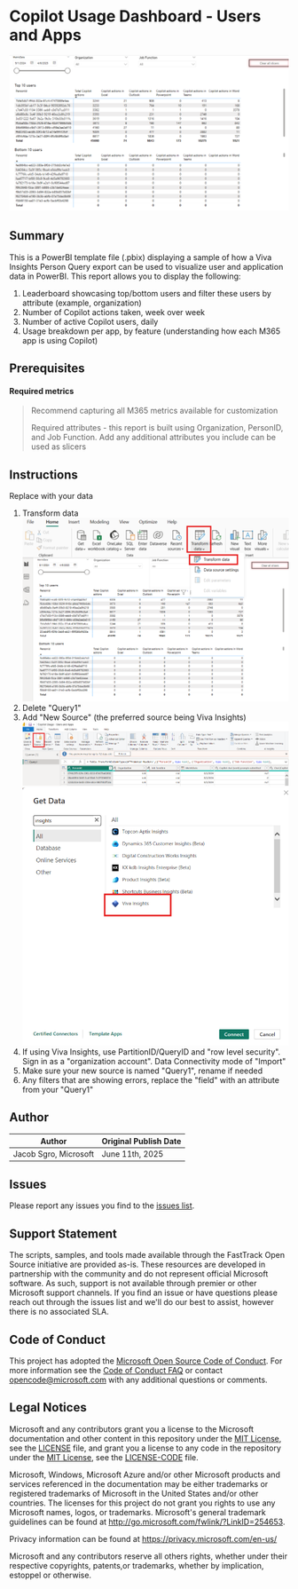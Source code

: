 # Copilot Usage Dashboard - Users and Apps

![Dashboard Sample](./images/dashboard.png)

## Summary

This is a PowerBI template file (.pbix) displaying a sample of how a Viva Insights Person Query export can be used to visualize user and application data in PowerBI. This report allows you to display the following:

1. Leaderboard showcasing top/bottom users and filter these users by attribute (example, organization)
2. Number of Copilot actions taken, week over week
3. Number of active Copilot users, daily
4. Usage breakdown per app, by feature (understanding how each M365 app is using Copilot)

## Prerequisites

#### Required metrics
> Recommend capturing all M365 metrics available for customization
> 
> Required attributes - this report is built using Organization, PersonID, and Job Function. Add any additional attributes you include can be used as slicers

## Instructions

Replace with your data
1. Transform data
  ![Step 1](./images/transform.png)
2. Delete "Query1"
3. Add "New Source" (the preferred source being Viva Insights)
  ![Step 2 Excel](./images/excel.png)
  ![Step  2 Insights](./images/GetData.png)
4. If using Viva Insights, use PartitionID/QueryID and "row level security". Sign in as a "organization account". Data Connectivity mode of "Import"
5. Make sure your new source is named "Query1", rename if needed
6. Any filters that are showing errors, replace the "field" with an attribute from your "Query1"

## Author

|Author|Original Publish Date
|----|--------------------------
|Jacob Sgro, Microsoft|June 11th, 2025|

## Issues

Please report any issues you find to the [issues list](../../../../issues).

## Support Statement

The scripts, samples, and tools made available through the FastTrack Open Source initiative are provided as-is. These resources are developed in partnership with the community and do not represent official Microsoft software. As such, support is not available through premier or other Microsoft support channels. If you find an issue or have questions please reach out through the issues list and we'll do our best to assist, however there is no associated SLA.

## Code of Conduct

This project has adopted the [Microsoft Open Source Code of Conduct](https://opensource.microsoft.com/codeofconduct/).
For more information see the [Code of Conduct FAQ](https://opensource.microsoft.com/codeofconduct/faq/) or
contact [opencode@microsoft.com](mailto:opencode@microsoft.com) with any additional questions or comments.

## Legal Notices

Microsoft and any contributors grant you a license to the Microsoft documentation and other content in this repository under the [MIT License](https://opensource.org/licenses/MIT), see the [LICENSE](LICENSE) file, and grant you a license to any code in the repository under the [MIT License](https://opensource.org/licenses/MIT), see the [LICENSE-CODE](LICENSE-CODE) file.

Microsoft, Windows, Microsoft Azure and/or other Microsoft products and services referenced in the documentation may be either trademarks or registered trademarks of Microsoft in the United States and/or other countries. The licenses for this project do not grant you rights to use any Microsoft names, logos, or trademarks. Microsoft's general trademark guidelines can be found at http://go.microsoft.com/fwlink/?LinkID=254653.

Privacy information can be found at https://privacy.microsoft.com/en-us/

Microsoft and any contributors reserve all others rights, whether under their respective copyrights, patents,or trademarks, whether by implication, estoppel or otherwise.
